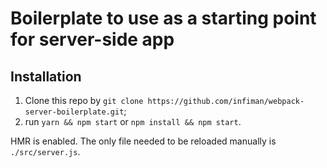 # Boilerplate to use as a starting point for server-side app

## Installation

1. Clone this repo by `git clone https://github.com/infiman/webpack-server-boilerplate.git`;
2. run `yarn && npm start` or `npm install && npm start`.

HMR is enabled. The only file needed to be reloaded manually is `./src/server.js`.
